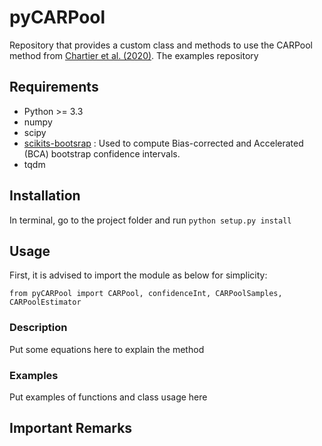 # pyCARPool

Repository that provides a custom class and methods to use the CARPool method from [Chartier et al. (2020)](https://arxiv.org/abs/2009.08970).
The examples repository 

## Requirements

- Python >= 3.3
- numpy
- scipy
- [scikits-bootsrap](https://github.com/cgevans/scikits-bootstrap) : Used to compute Bias-corrected and Accelerated (BCA) bootstrap confidence intervals.
- tqdm

## Installation
In terminal, go to the project folder and run
`python setup.py install`

## Usage

First, it is advised to import the module as below for simplicity:

```
from pyCARPool import CARPool, confidenceInt, CARPoolSamples, CARPoolEstimator
```

### Description

Put some equations here to explain the method

### Examples

Put examples of functions and class usage here


## Important Remarks
